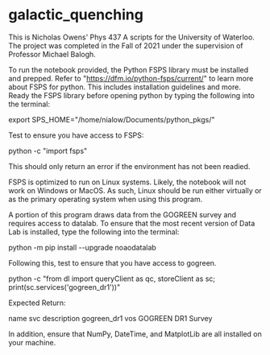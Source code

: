 # galactic_quenching

This is Nicholas Owens' Phys 437 A scripts for the University of Waterloo.
The project was completed in the Fall of 2021 under the supervision of Professor Michael Balogh.

To run the notebook provided, the Python FSPS library must be installed and prepped. Refer to "https://dfm.io/python-fsps/current/" to learn more about FSPS for python. This includes installation guidelines and more.
Ready the FSPS library before opening python by typing the following into the terminal:

export SPS_HOME="/home/nialow/Documents/python_pkgs/"

Test to ensure you have access to FSPS:

python -c "import fsps"

This should only return an error if the environment has not been readied. 

FSPS is optimized to run on Linux systems. Likely, the notebook will not work on Windows or MacOS. As such, Linux should be run either virtually or as the primary operating system when using this program.

A portion of this program draws data from the GOGREEN survey and requires access to datalab. To ensure that the most recent version of Data Lab is installed, type the following  into the terminal:

python -m pip install --upgrade noaodatalab

Following this, test to ensure that you have access to gogreen.

python -c "from dl import queryClient as qc, storeClient as sc; print(sc.services('gogreen_dr1'))"

Expected Return:

name          svc   description
gogreen_dr1   vos   GOGREEN DR1 Survey

In addition, ensure that NumPy, DateTime, and MatplotLib are all installed on your machine.
